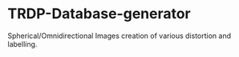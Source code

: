 # TRDP-Database-generator
Spherical/Omnidirectional Images creation of various distortion and labelling.
